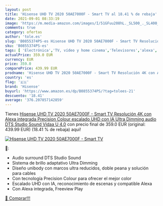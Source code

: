 ```yaml
---
layout: post
title: 'Hisense UHD TV 2020 50AE7000F - Smart TV al 18.41 % de rebaja'
date: 2021-09-01 08:33:19
image: 'https://m.media-amazon.com/images/I/51GFuu208hL._SL500_._SL400_.jpg'
comments: true
category: ofertas
author: 'tole.es'
slug: 'B0855374PS-es Hisense UHD TV 2020 50AE7000F - Smart TV Resolución 4K con...'
sku: 'B0855374PS-es'
tags: [ 'Electrónica','TV, vídeo y home cinema','Televisores','alexa','hisense', ]
actualPrice: 359.0 EUR
currency: EUR
price: 359.0
comparePrice: 439.99 EUR
prodname: 'Hisense UHD TV 2020 50AE7000F - Smart TV Resolución 4K con Alexa integrada  Precision Colour  escalado UHD con IA  Ultra Dimming  audio DTS Studio Sound  Vidaa U 4.0'
country: 'es'
flag: '🇪🇸'
brand: 'Hisense'
buyurl: 'https://www.amazon.es/dp/B0855374PS/?tag=tolees-21'
descuento: '18.41'
average: '376.207857142859'
---
```


Tienes [Hisense UHD TV 2020 50AE7000F - Smart TV Resolución 4K con Alexa integrada  Precision Colour  escalado UHD con IA  Ultra Dimming  audio DTS Studio Sound  Vidaa U 4.0](https://www.amazon.es/dp/B0855374PS/?tag=tolees-21) con precio final de  359.0 EUR (original: 439.99 EUR) (18.41 %  de rebaja) aqui!

[![Hisense UHD TV 2020 50AE7000F - Smart TV](https://m.media-amazon.com/images/I/51GFuu208hL._SL500_._SL400_.jpg)](https://www.amazon.es/dp/B0855374PS/?tag=tolees-21)

🔎:

- Audio surround DTS Studio Sound
- Sistema de brillo adaptativo Ultra Dimming
- Diseño unibody con marcos ultra reducidos, doble peana y solución para cables
- Con tecnología Precision Colour para ofrecer el mejor color
- Escalado UHD con IA, reconocimiento de escenas y compatible Alexa
- Con Alexa integrada, Freeview Play

[🛒 Comprar!!!](https://www.amazon.es/dp/B0855374PS/?tag=tolees-21)
